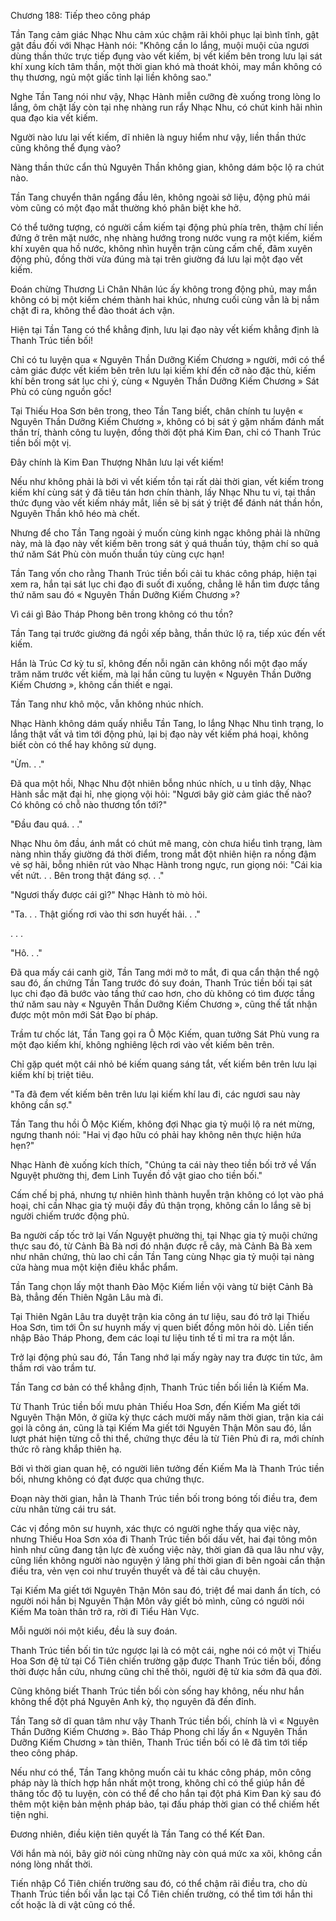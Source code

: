 




Chương 188: Tiếp theo công pháp


Tần Tang cảm giác Nhạc Nhu cảm xúc chậm rãi khôi phục lại bình tĩnh, gật gật đầu đối với Nhạc Hành nói: "Không cần lo lắng, muội muội của ngươi dùng thần thức trực tiếp đụng vào vết kiếm, bị vết kiếm bên trong lưu lại sát khí xung kích tâm thần, một thời gian khó mà thoát khỏi, may mắn không có thụ thương, ngủ một giấc tỉnh lại liền không sao."

Nghe Tần Tang nói như vậy, Nhạc Hành miễn cưỡng đè xuống trong lòng lo lắng, ôm chặt lấy còn tại nhẹ nhàng run rẩy Nhạc Nhu, có chút kinh hãi nhìn qua đạo kia vết kiếm.

Người nào lưu lại vết kiếm, dĩ nhiên là nguy hiểm như vậy, liền thần thức cũng không thể đụng vào?

Nàng thần thức cẩn thủ Nguyên Thần không gian, không dám bộc lộ ra chút nào.

Tần Tang chuyển thân ngẩng đầu lên, không ngoài sở liệu, động phủ mái vòm cũng có một đạo mắt thường khó phân biệt khe hở.

Có thể tưởng tượng, có người cầm kiếm tại động phủ phía trên, thậm chí liền đứng ở trên mặt nước, nhẹ nhàng hướng trong nước vung ra một kiếm, kiếm khí xuyên qua hồ nước, không nhìn huyễn trận cùng cấm chế, đâm xuyên động phủ, đồng thời vừa đúng mà tại trên giường đá lưu lại một đạo vết kiếm.

Đoán chừng Thương Li Chân Nhân lúc ấy không trong động phủ, may mắn không có bị một kiếm chém thành hai khúc, nhưng cuối cùng vẫn là bị nắm chặt đi ra, không thể đào thoát ách vận.

Hiện tại Tần Tang có thể khẳng định, lưu lại đạo này vết kiếm khẳng định là Thanh Trúc tiền bối!

Chỉ có tu luyện qua « Nguyên Thần Dưỡng Kiếm Chương » người, mới có thể cảm giác được vết kiếm bên trên lưu lại kiếm khí đến cỡ nào đặc thù, kiếm khí bên trong sát lục chi ý, cùng « Nguyên Thần Dưỡng Kiếm Chương » Sát Phù có cùng nguồn gốc!

Tại Thiếu Hoa Sơn bên trong, theo Tần Tang biết, chân chính tu luyện « Nguyên Thần Dưỡng Kiếm Chương », không có bị sát ý gặm nhấm đánh mất thần trí, thành công tu luyện, đồng thời đột phá Kim Đan, chỉ có Thanh Trúc tiền bối một vị.

Đây chính là Kim Đan Thượng Nhân lưu lại vết kiếm!

Nếu như không phải là bởi vì vết kiếm tồn tại rất dài thời gian, vết kiếm trong kiếm khí cùng sát ý đã tiêu tán hơn chín thành, lấy Nhạc Nhu tu vi, tại thần thức đụng vào vết kiếm nháy mắt, liền sẽ bị sát ý triệt để đánh nát thần hồn, Nguyên Thần khô héo mà chết.

Nhưng để cho Tần Tang ngoài ý muốn cùng kinh ngạc không phải là những này, mà là đạo này vết kiếm bên trong sát ý quá thuần túy, thậm chí so quả thứ năm Sát Phù còn muốn thuần túy cùng cực hạn!

Tần Tang vốn cho rằng Thanh Trúc tiền bối cải tu khác công pháp, hiện tại xem ra, hắn tại sát lục chi đạo đi suốt đi xuống, chẳng lẽ hắn tìm được tầng thứ năm sau đó « Nguyên Thần Dưỡng Kiếm Chương »?

Vì cái gì Bảo Tháp Phong bên trong không có thu tồn?

Tần Tang tại trước giường đá ngồi xếp bằng, thần thức lộ ra, tiếp xúc đến vết kiếm.

Hắn là Trúc Cơ kỳ tu sĩ, không đến nỗi ngăn cản không nổi một đạo mấy trăm năm trước vết kiếm, mà lại hắn cũng tu luyện « Nguyên Thần Dưỡng Kiếm Chương », không cần thiết e ngại.

Tần Tang như khô mộc, vẫn không nhúc nhích.

Nhạc Hành không dám quấy nhiễu Tần Tang, lo lắng Nhạc Nhu tình trạng, lo lắng thật vất vả tìm tới động phủ, lại bị đạo này vết kiếm phá hoại, không biết còn có thể hay không sử dụng.

"Ừm. . ."

Đã qua một hồi, Nhạc Nhu đột nhiên bỗng nhúc nhích, u u tỉnh dậy, Nhạc Hành sắc mặt đại hỉ, nhẹ giọng vội hỏi: "Ngươi bây giờ cảm giác thế nào? Có không có chỗ nào thương tổn tới?"

"Đầu đau quá. . ."

Nhạc Nhu ôm đầu, ánh mắt có chút mê mang, còn chưa hiểu tình trạng, làm nàng nhìn thấy giường đá thời điểm, trong mắt đột nhiên hiện ra nồng đậm vẻ sợ hãi, bỗng nhiên rút vào Nhạc Hành trong ngực, run giọng nói: "Cái kia vết nứt. . . Bên trong thật đáng sợ. . ."

"Ngươi thấy được cái gì?" Nhạc Hành tò mò hỏi.

"Ta. . . Thật giống rơi vào thi sơn huyết hải. . ."

. . .

"Hô. . ."

Đã qua mấy cái canh giờ, Tần Tang mới mở to mắt, đi qua cẩn thận thể ngộ sau đó, ấn chứng Tần Tang trước đó suy đoán, Thanh Trúc tiền bối tại sát lục chi đạo đã bước vào tầng thứ cao hơn, cho dù không có tìm được tầng thứ năm sau này « Nguyên Thần Dưỡng Kiếm Chương », cũng thế tất nhận được một môn mới Sát Đạo bí pháp.

Trầm tư chốc lát, Tần Tang gọi ra Ô Mộc Kiếm, quan tưởng Sát Phù vung ra một đạo kiếm khí, không nghiêng lệch rơi vào vết kiếm bên trên.

Chỉ gặp quét một cái nhỏ bé kiếm quang sáng tắt, vết kiếm bên trên lưu lại kiếm khí bị triệt tiêu.

"Ta đã đem vết kiếm bên trên lưu lại kiếm khí lau đi, các ngươi sau này không cần sợ."

Tần Tang thu hồi Ô Mộc Kiếm, không đợi Nhạc gia tỷ muội lộ ra nét mừng, ngưng thanh nói: "Hai vị đạo hữu có phải hay không nên thực hiện hứa hẹn?"

Nhạc Hành đè xuống kích thích, "Chúng ta cái này theo tiền bối trở về Vấn Nguyệt phường thị, đem Linh Tuyền đồ vật giao cho tiền bối."

Cấm chế bị phá, nhưng tự nhiên hình thành huyễn trận không có lọt vào phá hoại, chỉ cần Nhạc gia tỷ muội đầy đủ thận trọng, không cần lo lắng sẽ bị người chiếm trước động phủ.

Ba người cấp tốc trở lại Vấn Nguyệt phường thị, tại Nhạc gia tỷ muội chứng thực sau đó, từ Cảnh Bà Bà nơi đó nhận được rễ cây, mà Cảnh Bà Bà xem như nhân chứng, thù lao chỉ cần Tần Tang cùng Nhạc gia tỷ muội tại nàng cửa hàng mua một kiện điêu khắc phẩm.

Tần Tang chọn lấy một thanh Đào Mộc Kiếm liền vội vàng từ biệt Cảnh Bà Bà, thẳng đến Thiên Ngân Lâu mà đi.

Tại Thiên Ngân Lâu tra duyệt trận kia công án tư liệu, sau đó trở lại Thiếu Hoa Sơn, tìm tới Ôn sư huynh mấy vị quen biết đồng môn hỏi dò. Liền tiến nhập Bảo Tháp Phong, đem các loại tư liệu tinh tế tỉ mỉ tra ra một lần.

Trở lại động phủ sau đó, Tần Tang nhớ lại mấy ngày nay tra được tin tức, âm thầm rơi vào trầm tư.

Tần Tang cơ bản có thể khẳng định, Thanh Trúc tiền bối liền là Kiếm Ma.

Từ Thanh Trúc tiền bối mưu phản Thiếu Hoa Sơn, đến Kiếm Ma giết tới Nguyên Thận Môn, ở giữa kỳ thực cách mười mấy năm thời gian, trận kia cái gọi là công án, cũng là tại Kiếm Ma giết tới Nguyên Thận Môn sau đó, lần lượt phát hiện từng cỗ thi thể, chứng thực đều là từ Tiên Phủ đi ra, mới chính thức rõ ràng khắp thiên hạ.

Bởi vì thời gian quan hệ, có người liên tưởng đến Kiếm Ma là Thanh Trúc tiền bối, nhưng không có đạt được qua chứng thực.

Đoạn này thời gian, hẳn là Thanh Trúc tiền bối trong bóng tối điều tra, đem cừu nhân từng cái tru sát.

Các vị đồng môn sư huynh, xác thực có người nghe thấy qua việc này, nhưng Thiếu Hoa Sơn xóa đi Thanh Trúc tiền bối dấu vết, hai đại tông môn hình như cũng đang tận lực đè xuống việc này, thời gian đã qua lâu như vậy, cũng liền không người nào nguyện ý lãng phí thời gian đi bên ngoài cẩn thận điều tra, vẻn vẹn coi như truyền thuyết và đề tài câu chuyện.

Tại Kiếm Ma giết tới Nguyên Thận Môn sau đó, triệt để mai danh ẩn tích, có người nói hắn bị Nguyên Thận Môn vây giết bỏ mình, cũng có người nói Kiếm Ma toàn thân trở ra, rời đi Tiểu Hàn Vực.

Mỗi người nói một kiểu, đều là suy đoán.

Thanh Trúc tiền bối tin tức ngược lại là có một cái, nghe nói có một vị Thiếu Hoa Sơn đệ tử tại Cổ Tiên chiến trường gặp được Thanh Trúc tiền bối, đồng thời được hắn cứu, nhưng cũng chỉ thế thôi, người đệ tử kia sớm đã qua đời.

Cũng không biết Thanh Trúc tiền bối còn sống hay không, nếu như hắn không thể đột phá Nguyên Anh kỳ, thọ nguyên đã đến đỉnh.

Tần Tang sở dĩ quan tâm như vậy Thanh Trúc tiền bối, chính là vì « Nguyên Thần Dưỡng Kiếm Chương ». Bảo Tháp Phong chỉ lấy ẩn « Nguyên Thần Dưỡng Kiếm Chương » tàn thiên, Thanh Trúc tiền bối có lẽ đã tìm tới tiếp theo công pháp.

Nếu như có thể, Tần Tang không muốn cải tu khác công pháp, môn công pháp này là thích hợp hắn nhất một trong, không chỉ có thể giúp hắn đề thăng tốc độ tu luyện, còn có thể để cho hắn tại đột phá Kim Đan kỳ sau đó thêm một kiện bản mệnh pháp bảo, tại đấu pháp thời gian có thể chiếm hết tiện nghi.

Đương nhiên, điều kiện tiên quyết là Tần Tang có thể Kết Đan.

Với hắn mà nói, bây giờ nói cùng những này còn quá mức xa xôi, không cần nóng lòng nhất thời.

Tiến nhập Cổ Tiên chiến trường sau đó, có thể chậm rãi điều tra, cho dù Thanh Trúc tiền bối vẫn lạc tại Cổ Tiên chiến trường, có thể tìm tới hắn thi cốt hoặc là di vật cũng có thể.





